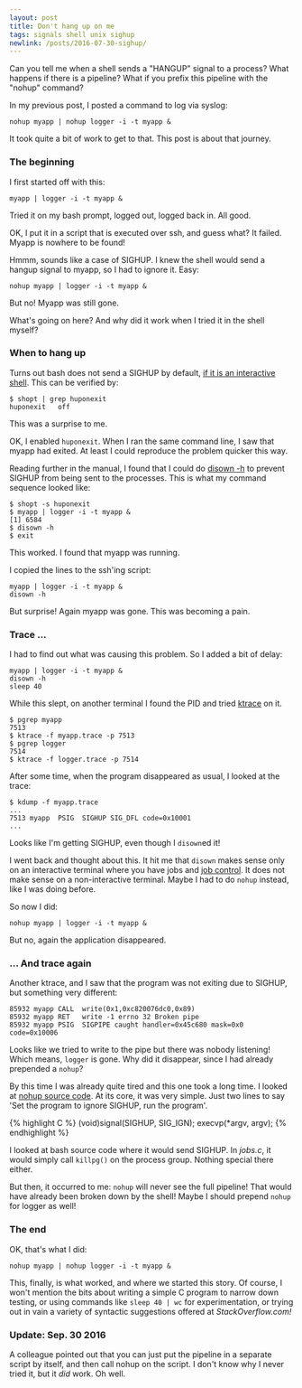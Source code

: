 ```yaml
---
layout: post
title: Don't hang up on me
tags: signals shell unix sighup
newlink: /posts/2016-07-30-sighup/
---
```


Can you tell me when a shell sends a "HANGUP" signal to a process?
What happens if there is a pipeline?  What if you prefix this pipeline
with the "nohup" command?

<!--more-->

In my previous post, I posted a command to log via syslog:

```
nohup myapp | nohup logger -i -t myapp &
```

It took quite a bit of work to get to that.  This post is about
that journey.

### The beginning

I first started off with this:

```
myapp | logger -i -t myapp &
```

Tried it on my bash prompt, logged out, logged back in.  All good.

OK, I put it in a script that is executed over ssh, and guess what?
It failed.  Myapp is nowhere to be found!

Hmmm, sounds like a case of SIGHUP.  I knew the shell would send a
hangup signal to myapp, so I had to ignore it.  Easy:

```
nohup myapp | logger -i -t myapp &
```

But no!  Myapp was still gone.

What's going on here?  And why did it work when I tried it in the
shell myself?

### When to hang up

Turns out bash does not send a SIGHUP by default,
[if it is an interactive shell](https://www.gnu.org/software/bash/manual/html_node/Signals.html).
This can be verified by:

```
$ shopt | grep huponexit
huponexit	off
```

This was a surprise to me.

OK, I enabled `huponexit`.  When I ran the same command line, I saw
that myapp had exited.  At least I could reproduce the problem quicker
this way.

Reading further in the manual, I found that I could do
[disown -h](https://www.gnu.org/software/bash/manual/html_node/Job-Control-Builtins.html#Job-Control-Builtins)
to prevent SIGHUP from being sent to the processes.  This is what my
command sequence looked like:

```
$ shopt -s huponexit
$ myapp | logger -i -t myapp &
[1] 6584
$ disown -h
$ exit
```

This worked.  I found that myapp was running.

I copied the lines to the ssh'ing script:

```
myapp | logger -i -t myapp &
disown -h
```

But surprise!  Again myapp was gone.  This was becoming a pain.

### Trace ...

I had to find out what was causing this problem.  So I added a bit of
delay:

```
myapp | logger -i -t myapp &
disown -h
sleep 40
```

While this slept, on another terminal I found the PID and tried
[ktrace](https://www.freebsd.org/cgi/man.cgi?query=ktrace&apropos=0&sektion=1&manpath=FreeBSD+8.4-RELEASE&arch=default&format=html)
on it.

```
$ pgrep myapp
7513
$ ktrace -f myapp.trace -p 7513
$ pgrep logger
7514
$ ktrace -f logger.trace -p 7514
```

After some time, when the program disappeared as usual, I looked at the trace:

```
$ kdump -f myapp.trace
...
7513 myapp	PSIG  SIGHUP SIG_DFL code=0x10001
...
```

Looks like I'm getting SIGHUP, even though I `disown`ed it!

I went back and thought about this.  It hit me that `disown` makes
sense only on an interactive terminal where you have jobs and
[job control](https://www.gnu.org/software/bash/manual/html_node/Job-Control-Basics.html#Job-Control-Basics).
It does not make sense on a non-interactive terminal.  Maybe I had to
do `nohup` instead, like I was doing before.

So now I did:

```
nohup myapp | logger -i -t myapp &
```

But no, again the application disappeared.

### ... And trace again

Another ktrace, and I saw that the program was not exiting due to
SIGHUP, but something very different:

```
85932 myapp CALL  write(0x1,0xc820076dc0,0x89)
85932 myapp RET   write -1 errno 32 Broken pipe
85932 myapp PSIG  SIGPIPE caught handler=0x45c680 mask=0x0 code=0x10006
```

Looks like we tried to write to the pipe but there was nobody
listening!  Which means, `logger` is gone.  Why did it disappear, since
I had already prepended a `nohup`?

By this time I was already quite tired and this one took a long time.
I looked at
[nohup source code](http://web.mit.edu/freebsd/head/usr.bin/nohup/nohup.c).
At its core, it was very simple.  Just two lines to say 'Set the
program to ignore SIGHUP, run the program'.

{% highlight C %}
         (void)signal(SIGHUP, SIG_IGN);
         execvp(*argv, argv);
{% endhighlight %}

I looked at bash source code where it would send SIGHUP.  In *jobs.c*,
it would simply call `killpg()` on the process group.  Nothing special
there either.

But then, it occurred to me: `nohup` will never see the full pipeline!
That would have already been broken down by the shell!  Maybe I should
prepend `nohup` for logger as well!

### The end

OK, that's what I did:

```
nohup myapp | nohup logger -i -t myapp &
```

This, finally, is what worked, and where we started this story.  Of
course, I won't mention the bits about writing a simple C program to
narrow down testing, or using commands like `sleep 40 | wc` for
experimentation, or trying out in vain a variety of syntactic
suggestions offered at *StackOverflow.com!*

### Update: Sep. 30 2016

A colleague pointed out that you can just put the pipeline in a
separate script by itself, and then call nohup on the script.  I don't
know why I never tried it, but it *did* work.  Oh well.
